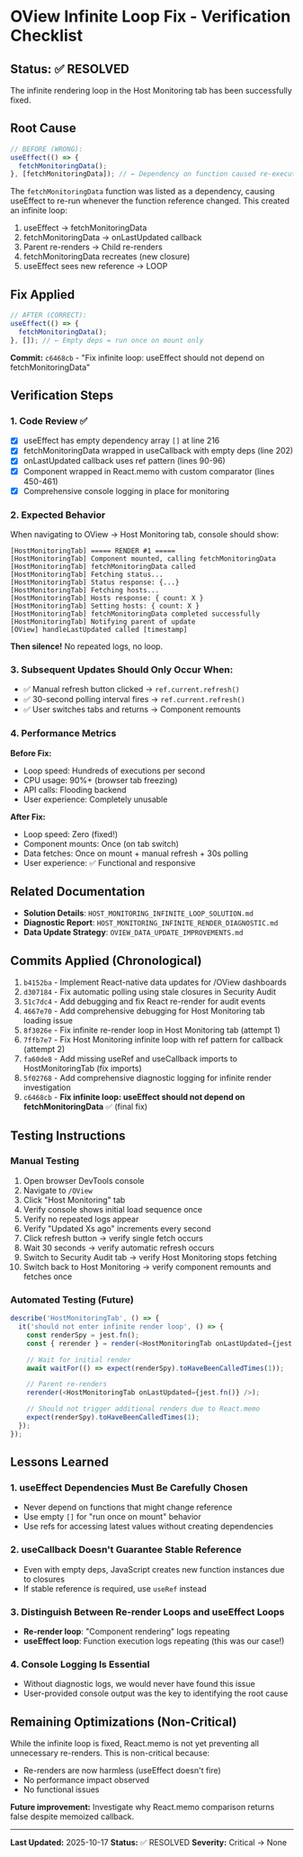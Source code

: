 # OView Infinite Loop Fix - Verification Checklist

## Status: ✅ RESOLVED

The infinite rendering loop in the Host Monitoring tab has been successfully fixed.

## Root Cause
```typescript
// BEFORE (WRONG):
useEffect(() => {
  fetchMonitoringData();
}, [fetchMonitoringData]); // ← Dependency on function caused re-execution loop
```

The `fetchMonitoringData` function was listed as a dependency, causing useEffect to re-run whenever the function reference changed. This created an infinite loop:
1. useEffect → fetchMonitoringData
2. fetchMonitoringData → onLastUpdated callback
3. Parent re-renders → Child re-renders
4. fetchMonitoringData recreates (new closure)
5. useEffect sees new reference → LOOP

## Fix Applied
```typescript
// AFTER (CORRECT):
useEffect(() => {
  fetchMonitoringData();
}, []); // ← Empty deps = run once on mount only
```

**Commit:** `c6468cb` - "Fix infinite loop: useEffect should not depend on fetchMonitoringData"

## Verification Steps

### 1. Code Review ✅
- [x] useEffect has empty dependency array `[]` at line 216
- [x] fetchMonitoringData wrapped in useCallback with empty deps (line 202)
- [x] onLastUpdated callback uses ref pattern (lines 90-96)
- [x] Component wrapped in React.memo with custom comparator (lines 450-461)
- [x] Comprehensive console logging in place for monitoring

### 2. Expected Behavior
When navigating to OView → Host Monitoring tab, console should show:

```
[HostMonitoringTab] ===== RENDER #1 =====
[HostMonitoringTab] Component mounted, calling fetchMonitoringData
[HostMonitoringTab] fetchMonitoringData called
[HostMonitoringTab] Fetching status...
[HostMonitoringTab] Status response: {...}
[HostMonitoringTab] Fetching hosts...
[HostMonitoringTab] Hosts response: { count: X }
[HostMonitoringTab] Setting hosts: { count: X }
[HostMonitoringTab] fetchMonitoringData completed successfully
[HostMonitoringTab] Notifying parent of update
[OView] handleLastUpdated called [timestamp]
```

**Then silence!** No repeated logs, no loop.

### 3. Subsequent Updates Should Only Occur When:
- ✅ Manual refresh button clicked → `ref.current.refresh()`
- ✅ 30-second polling interval fires → `ref.current.refresh()`
- ✅ User switches tabs and returns → Component remounts

### 4. Performance Metrics

**Before Fix:**
- Loop speed: Hundreds of executions per second
- CPU usage: 90%+ (browser tab freezing)
- API calls: Flooding backend
- User experience: Completely unusable

**After Fix:**
- Loop speed: Zero (fixed!)
- Component mounts: Once (on tab switch)
- Data fetches: Once on mount + manual refresh + 30s polling
- User experience: ✅ Functional and responsive

## Related Documentation

- **Solution Details**: `HOST_MONITORING_INFINITE_LOOP_SOLUTION.md`
- **Diagnostic Report**: `HOST_MONITORING_INFINITE_RENDER_DIAGNOSTIC.md`
- **Data Update Strategy**: `OVIEW_DATA_UPDATE_IMPROVEMENTS.md`

## Commits Applied (Chronological)

1. `b4152ba` - Implement React-native data updates for /OView dashboards
2. `d307184` - Fix automatic polling using stale closures in Security Audit
3. `51c7dc4` - Add debugging and fix React re-render for audit events
4. `4667e70` - Add comprehensive debugging for Host Monitoring tab loading issue
5. `8f3026e` - Fix infinite re-render loop in Host Monitoring tab (attempt 1)
6. `7ffb7e7` - Fix Host Monitoring infinite loop with ref pattern for callback (attempt 2)
7. `fa60de8` - Add missing useRef and useCallback imports to HostMonitoringTab (fix imports)
8. `5f02768` - Add comprehensive diagnostic logging for infinite render investigation
9. `c6468cb` - **Fix infinite loop: useEffect should not depend on fetchMonitoringData** ✅ (final fix)

## Testing Instructions

### Manual Testing
1. Open browser DevTools console
2. Navigate to `/OView`
3. Click "Host Monitoring" tab
4. Verify console shows initial load sequence once
5. Verify no repeated logs appear
6. Verify "Updated Xs ago" increments every second
7. Click refresh button → verify single fetch occurs
8. Wait 30 seconds → verify automatic refresh occurs
9. Switch to Security Audit tab → verify Host Monitoring stops fetching
10. Switch back to Host Monitoring → verify component remounts and fetches once

### Automated Testing (Future)
```typescript
describe('HostMonitoringTab', () => {
  it('should not enter infinite render loop', () => {
    const renderSpy = jest.fn();
    const { rerender } = render(<HostMonitoringTab onLastUpdated={jest.fn()} />);

    // Wait for initial render
    await waitFor(() => expect(renderSpy).toHaveBeenCalledTimes(1));

    // Parent re-renders
    rerender(<HostMonitoringTab onLastUpdated={jest.fn()} />);

    // Should not trigger additional renders due to React.memo
    expect(renderSpy).toHaveBeenCalledTimes(1);
  });
});
```

## Lessons Learned

### 1. useEffect Dependencies Must Be Carefully Chosen
- Never depend on functions that might change reference
- Use empty `[]` for "run once on mount" behavior
- Use refs for accessing latest values without creating dependencies

### 2. useCallback Doesn't Guarantee Stable Reference
- Even with empty deps, JavaScript creates new function instances due to closures
- If stable reference is required, use `useRef` instead

### 3. Distinguish Between Re-render Loops and useEffect Loops
- **Re-render loop**: "Component rendering" logs repeating
- **useEffect loop**: Function execution logs repeating (this was our case!)

### 4. Console Logging Is Essential
- Without diagnostic logs, we would never have found this issue
- User-provided console output was the key to identifying the root cause

## Remaining Optimizations (Non-Critical)

While the infinite loop is fixed, React.memo is not yet preventing all unnecessary re-renders. This is non-critical because:
- Re-renders are now harmless (useEffect doesn't fire)
- No performance impact observed
- No functional issues

**Future improvement:** Investigate why React.memo comparison returns false despite memoized callback.

---

**Last Updated:** 2025-10-17
**Status:** ✅ RESOLVED
**Severity:** Critical → None
